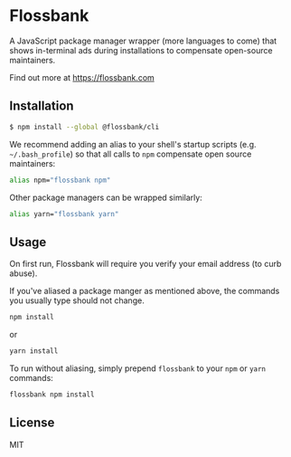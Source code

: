 # Flossbank

A JavaScript package manager wrapper (more languages to come) that shows in-terminal ads during installations to compensate open-source maintainers.

Find out more at https://flossbank.com

## Installation

```bash
$ npm install --global @flossbank/cli
```

We recommend adding an alias to your shell's startup scripts (e.g. `~/.bash_profile`) so that all calls to `npm` compensate open source maintainers:

```bash
alias npm="flossbank npm"
```

Other package managers can be wrapped similarly:

```bash
alias yarn="flossbank yarn"
```

## Usage
On first run, Flossbank will require you verify your email address (to curb abuse).

If you've aliased a package manger as mentioned above, the commands you usually type should not change.

```bash
npm install
```

or

```bash
yarn install
```

To run without aliasing, simply prepend `flossbank` to your `npm` or `yarn` commands:

```bash
flossbank npm install
```

## License
MIT